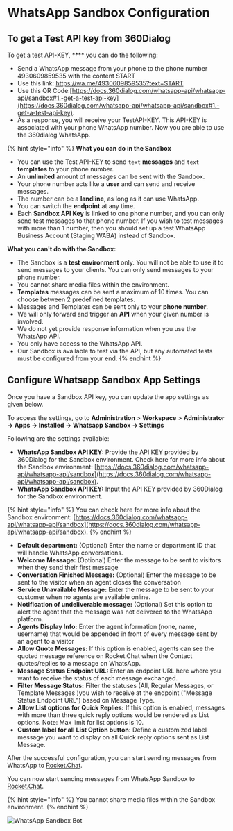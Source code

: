 # WhatsApp Sandbox Configuration

## To get a Test API key from 360Dialog

To get a test API-KEY, \*\*\*\* you can do the following:

* Send a WhatsApp message from your phone to the phone number 4930609859535 with the content START
* Use this link: https://wa.me/4930609859535?text=START
* Use this QR Code:[https://docs.360dialog.com/whatsapp-api/whatsapp-api/sandbox#1.-get-a-test-api-key](https://docs.360dialog.com/whatsapp-api/whatsapp-api/sandbox#1.-get-a-test-api-key).
* As a response, you will receive your TestAPI-KEY. This API-KEY is associated with your phone WhatsApp number. Now you are able to use the 360dialog WhatsApp.

{% hint style="info" %}
**What you can do in the Sandbox**

* You can use the Test API-KEY to send `text` **messages** and `text` **templates** to your phone number.
* An **unlimited** amount of messages can be sent with the Sandbox.
* Your phone number acts like a **user** and can send and receive messages.
* The number can be a **landline**, as long as it can use WhatsApp.
* You can switch the **endpoint** at any time.
* Each **Sandbox API Key** is linked to one phone number, and you can only send test messages to that phone number. If you wish to test messages with more than 1 number, then you should set up a test WhatsApp Business Account (Staging WABA) instead of Sandbox.

**What you can't do with the Sandbox:**

* The Sandbox is a **test environment** only. You will not be able to use it to send messages to your clients. You can only send messages to your phone number.
* You cannot share media files within the environment.
* **Templates** messages can be sent a maximum of 10 times. You can choose between 2 predefined templates.
* Messages and Templates can be sent only to your **phone number**.
* We will only forward and trigger an **API** when your given number is involved.
* We do not yet provide response information when you use the WhatsApp API.
* You only have access to the WhatsApp API.
* Our Sandbox is available to test via the API, but any automated tests must be configured from your end.
{% endhint %}

## **Configure Whatsapp Sandbox App Settings**

Once you have a Sandbox API key, you can update the app settings as given below.

To access the settings, go to **Administration** > **Workspace** > **Administrator -> Apps -> Installed -> Whatsapp Sandbox -> Settings**

Following are the settings available:‌

* **WhatsApp Sandbox API KEY:** Provide the API KEY provided by 360Dialog for the Sandbox environment. Check here for more info about the Sandbox environment: [https://docs.360dialog.com/whatsapp-api/whatsapp-api/sandbox](https://docs.360dialog.com/whatsapp-api/whatsapp-api/sandbox).
* **WhatsApp Sandbox API KEY:** Input the API KEY provided by 360Dialog for the Sandbox environment.

{% hint style="info" %}
You can check here for more info about the Sandbox environment: [https://docs.360dialog.com/whatsapp-api/whatsapp-api/sandbox](https://docs.360dialog.com/whatsapp-api/whatsapp-api/sandbox).
{% endhint %}

* **Default department:** (Optional) Enter the name or department ID that will handle WhatsApp conversations.
* **Welcome Message:** (Optional) Enter the message to be sent to visitors when they send their first message
* **Conversation Finished Message:** (Optional) Enter the message to be sent to the visitor when an agent closes the conversation
* **Service Unavailable Message:** Enter the message to be sent to your customer when no agents are available online.
* **Notification of undeliverable message:** (Optional) Set this option to alert the agent that the message was not delivered to the WhatsApp platform.
* **Agents Display Info:** Enter the agent information (none, name, username) that would be appended in front of every message sent by an agent to a visitor
* **Allow Quote Messages:** If this option is enabled, agents can see the quoted message reference on Rocket.Chat when the Contact quotes/replies to a message on WhatsApp.
* **Message Status Endpoint URL:** Enter an endpoint URL here where you want to receive the status of each message exchanged.
* **Filter Message Status:** Filter the statuses (All, Regular Messages, or Template Messages )you wish to receive at the endpoint ("Message Status Endpoint URL") based on Message Type.
* **Allow List options for Quick Replies:** If this option is enabled, messages with more than three quick reply options would be rendered as List options. Note: Max limit for list options is 10.
* **Custom label for all List Option button:** Define a customized label message you want to display on all Quick reply options sent as List Message.

After the successful configuration, you can start sending messages from WhatsApp to [Rocket.Chat](http://rocket.chat/).

You can now start sending messages from WhatsApp Sandbox to [Rocket.Chat](http://rocket.chat/).

{% hint style="info" %}
You cannot share media files within the Sandbox environment.
{% endhint %}

![WhatsApp Sandbox Bot](<../../../../../../.gitbook/assets/WhatsApp Sandbox\_Chat (1).png>)
